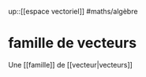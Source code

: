 up::[[espace vectoriel]]
#maths/algèbre 
# famille de vecteurs
Une [[famille]] de [[vecteur|vecteurs]]


